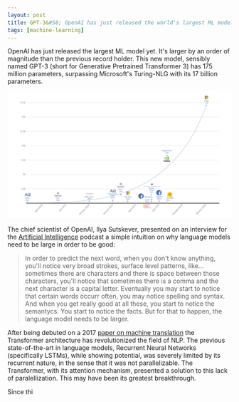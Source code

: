```yaml
---
layout: post
title: GPT-3&#58; OpenAI has just released the world's largest ML model (yet)
tags: [machine-learning]
---
```


OpenAI has just released the largest ML model yet. It's larger by an order of magnitude than the previous record holder. This new model, sensibly named GPT-3 (short for Generative Pretrained Transformer 3) has 175 million parameters, surpassing Microsoft's Turing-NLG with its 17 billion parameters. 

![Number of parameters of preious language models](/assets/images/transformer-parameters.png)

The chief scientist of OpenAI, Ilya Sutskever, presented on an interview for the [Artificial Intelligence](https://www.youtube.com/watch?v=13CZPWmke6A&list=PLrAXtmErZgOdP_8GztsuKi9nrraNbKKp4) podcast a simple intuition on why language models need to be large in order to be good:

> In order to predict the next word, when you don't know anything, you'll notice very broad strokes, surface level patterns, like... sometimes there are characters and there is space between those characters, you'll notice that sometimes there is a comma and the next character is a capital letter. Eventually you may start to notice that certain words occurr often, you may notice spelling and syntax. And when you get really good at all these, you start to notice the semantycs. You start to notice the facts. But for that to happen, the language model needs to be larger.

After being debuted on a 2017 [paper on machine translation](https://arxiv.org/abs/1706.03762) the Transformer architecture has revolutionized the field of NLP. The previous state-of-the-art in language models, Recurrent Neural Networks (specifically LSTMs), while showing potential, was severely limited by its recurrent nature, in the sense that it was not parallelizable. The Transformer, with its attention mechanism, presented a solution to this lack of paralellization. This may have been its greatest breakthrough.

Since thi
